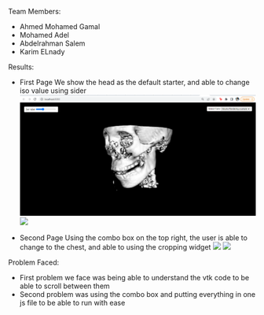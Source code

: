 Team Members:
- Ahmed Mohamed Gamal
- Mohamed Adel
- Abdelrahman Salem
- Karim ELnady

Results:

- First Page
We show the head as the default starter, and able to change iso value using sider
![](Screenshot5.png)
![](Scrennshot6.png)

- Second  Page
Using the combo box on the top right, the user is able to change to the chest, and able to using the cropping widget
![](Scrennshot7.png)
![](Scrennshot8.png)

Problem Faced:

- First problem we face was being able to understand the vtk code to be able to scroll between them
- Second problem was using the combo box and putting everything in one js file to be able to run with ease